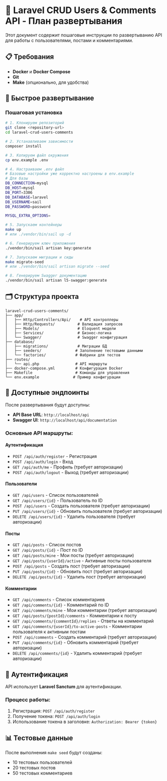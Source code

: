 # 🚀 Laravel CRUD Users & Comments API - План развертывания

Этот документ содержит пошаговые инструкции по развертыванию API для работы с пользователями, постами и комментариями.

## 📋 Требования

- **Docker** и **Docker Compose**
- **Git**
- **Make** (опционально, для удобства)

## 🔄 Быстрое развертывание


### Пошаговая установка

```bash
# 1. Клонируем репозиторий
git clone <repository-url>
cd laravel-crud-users-comments

# 2. Устанавливаем зависимости
composer install

# 3. Копируем файл окружения
cp env.example .env

# 4. Настраиваем .env файл
# Базовые настройки уже корректно настроены в env.example
# Для базы
DB_CONNECTION=mysql
DB_HOST=mysql
DB_PORT=3306
DB_DATABASE=laravel
DB_USERNAME=sail
DB_PASSWORD=password

MYSQL_EXTRA_OPTIONS=

# 5. Запускаем контейнеры
make up
# или ./vendor/bin/sail up -d

# 6. Генерируем ключ приложения
./vendor/bin/sail artisan key:generate

# 7. Запускаем миграции и сиды
make migrate-seed
# или ./vendor/bin/sail artisan migrate --seed

# 8. Генерируем Swagger документацию
./vendor/bin/sail artisan l5-swagger:generate
```



## 🗂️ Структура проекта

```
laravel-crud-users-comments/
├── app/
│   ├── Http/Controllers/Api/    # API контроллеры
│   ├── Http/Requests/          # Валидация запросов
│   ├── Models/                 # Eloquent модели
│   ├── Services/               # Бизнес-логика
│   └── Swagger/                # Swagger конфигурация
├── database/
│   ├── migrations/             # Миграции БД
│   ├── seeders/               # Заполнение тестовыми данными
│   └── factories/             # Фабрики для тестов
├── routes/
│   └── api.php                # API маршруты
├── docker-compose.yml         # Конфигурация Docker
├── Makefile                   # Команды для управления
└── env.example               # Пример конфигурации
```

## 🎯 Доступные эндпоинты

После развертывания будут доступны:

- **API Base URL**: `http://localhost/api`
- **Swagger UI**: `http://localhost/api/documentation`

### Основные API маршруты:

#### Аутентификация
- `POST /api/auth/register` - Регистрация
- `POST /api/auth/login` - Вход
- `GET /api/auth/me` - Профиль (требует авторизации)
- `POST /api/auth/logout` - Выход (требует авторизации)

#### Пользователи
- `GET /api/users` - Список пользователей
- `GET /api/users/{id}` - Пользователь по ID
- `POST /api/users` - Создать пользователя (требует авторизации)
- `PUT /api/users/{id}` - Обновить пользователя (требует авторизации)
- `DELETE /api/users/{id}` - Удалить пользователя (требует авторизации)

#### Посты
- `GET /api/posts` - Список постов
- `GET /api/posts/{id}` - Пост по ID
- `GET /api/posts/mine` - Мои посты (требует авторизации)
- `GET /api/posts/{userId}/active` - Активные посты пользователя
- `POST /api/posts` - Создать пост (требует авторизации)
- `PUT /api/posts/{id}` - Обновить пост (требует авторизации)
- `DELETE /api/posts/{id}` - Удалить пост (требует авторизации)

#### Комментарии
- `GET /api/comments` - Список комментариев
- `GET /api/comments/{id}` - Комментарий по ID
- `GET /api/comments/mine` - Мои комментарии (требует авторизации)
- `GET /api/posts/{postId}/comments` - Комментарии к посту
- `GET /api/comments/{commentId}/replies` - Ответы на комментарий
- `GET /api/comments/{userId}/to-active-posts` - Комментарии пользователя к активным постам
- `POST /api/comments` - Создать комментарий (требует авторизации)
- `PUT /api/comments/{id}` - Обновить комментарий (требует авторизации)
- `DELETE /api/comments/{id}` - Удалить комментарий (требует авторизации)



## 🔐 Аутентификация

API использует **Laravel Sanctum** для аутентификации.

### Процесс работы:
1. Регистрация: `POST /api/auth/register`
2. Получение токена: `POST /api/auth/login`
3. Использование токена в заголовке: `Authorization: Bearer {token}`

## 📊 Тестовые данные

После выполнения `make seed` будут созданы:
- 10 тестовых пользователей
- 20 тестовых постов
- 50 тестовых комментариев
